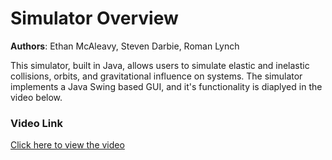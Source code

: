 # Simulator Overview

**Authors**: Ethan McAleavy, Steven Darbie, Roman Lynch

This simulator, built in Java, allows users to simulate elastic and inelastic collisions, orbits, and gravitational influence on systems. The simulator implements a Java Swing based GUI, and it's functionality is diaplyed in the video below.

### Video Link
[Click here to view the video](https://drive.google.com/file/d/1OAA5i5oSvHYo8vY4DtXxzL23FC6ozc6z/view?usp=share_link)

